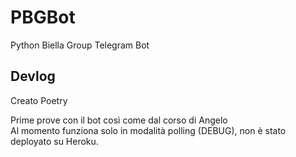 # PBGBot
Python Biella Group Telegram Bot

## Devlog

Creato Poetry   

Prime prove con il bot così come dal corso di Angelo   
Al momento funziona solo in modalità polling (DEBUG), non è stato deployato su Heroku.
